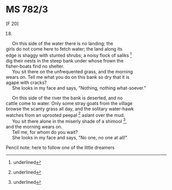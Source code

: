 # MS 782/3

[F 20]

18.
&nbsp;&nbsp;&nbsp;&nbsp;&nbsp;On this side of the water there is no landing; the \
girls do not come here to fetch water; the land along its \
edge is shaggy with stunted shrubs; a noisy flock of saliks [^1] \
dig their nests in the steep bank under whose frown the \
fisher-boats find no shelter. \
&nbsp;&nbsp;&nbsp;&nbsp;&nbsp;You sit there on the unfrequented grass, and the morning \
wears on. Tell me what you do on this bank so dry that it is \
agape with cracks? \
&nbsp;&nbsp;&nbsp;&nbsp;&nbsp;She looks in my face and says, "Nothing, nothing what-soever."

&nbsp;&nbsp;&nbsp;&nbsp;&nbsp;On this side of the river the bank is deserted, and no \
cattle come to water. Only some stray goats from the village \
browse the scanty grass all day, and the solitary water-hawk \
watches from an uprooted peepal [^2] aslant over the mud. \
&nbsp;&nbsp;&nbsp;&nbsp;&nbsp;You sit there alone in the miserly shade of a shimool [^3], \
and the morning wears on. \
&nbsp;&nbsp;&nbsp;&nbsp;&nbsp;Tell me, for whom do you wait? \
&nbsp;&nbsp;&nbsp;&nbsp;&nbsp;She looks in my face and says, "No one, no one at all!"

Pencil note: here to follow one of the little dreamers 
[^1]: underlined 
[^2]: underlined 
[^3]: underlined
